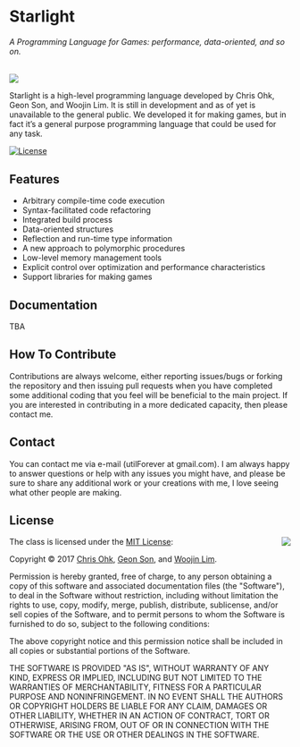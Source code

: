 # Starlight

###### A Programming Language for Games: performance, data-oriented, and so on.

<img src="https://github.com/utilForever/Starlight/blob/master/Logo.png" align="center" />


Starlight is a high-level programming language developed by Chris Ohk, Geon Son, and Woojin Lim.
It is still in development and as of yet is unavailable to the general public.
We developed it for making games, but in fact it’s a general purpose programming language that could be used for any task.

[![License](https://img.shields.io/badge/Licence-MIT-blue.svg)](https://github.com/utilForever/CubbyFlow/blob/master/LICENSE)

## Features

- Arbitrary compile-time code execution
- Syntax-facilitated code refactoring
- Integrated build process
- Data-oriented structures
- Reflection and run-time type information
- A new approach to polymorphic procedures
- Low-level memory management tools
- Explicit control over optimization and performance characteristics
- Support libraries for making games

## Documentation

TBA

## How To Contribute

Contributions are always welcome, either reporting issues/bugs or forking the repository and then issuing pull requests when you have completed some additional coding that you feel will be beneficial to the main project. If you are interested in contributing in a more dedicated capacity, then please contact me.

## Contact

You can contact me via e-mail (utilForever at gmail.com). I am always happy to answer questions or help with any issues you might have, and please be sure to share any additional work or your creations with me, I love seeing what other people are making.

## License

<img align="right" src="http://opensource.org/trademarks/opensource/OSI-Approved-License-100x137.png">

The class is licensed under the [MIT License](http://opensource.org/licenses/MIT):

Copyright &copy; 2017 [Chris Ohk](http://www.github.com/utilForever), [Geon Son](https://github.com/jen6), and [Woojin Lim](https://github.com/IdeaBank).

Permission is hereby granted, free of charge, to any person obtaining a copy of this software and associated documentation files (the "Software"), to deal in the Software without restriction, including without limitation the rights to use, copy, modify, merge, publish, distribute, sublicense, and/or sell copies of the Software, and to permit persons to whom the Software is furnished to do so, subject to the following conditions:

The above copyright notice and this permission notice shall be included in all copies or substantial portions of the Software.

THE SOFTWARE IS PROVIDED "AS IS", WITHOUT WARRANTY OF ANY KIND, EXPRESS OR IMPLIED, INCLUDING BUT NOT LIMITED TO THE WARRANTIES OF MERCHANTABILITY, FITNESS FOR A PARTICULAR PURPOSE AND NONINFRINGEMENT. IN NO EVENT SHALL THE AUTHORS OR COPYRIGHT HOLDERS BE LIABLE FOR ANY CLAIM, DAMAGES OR OTHER LIABILITY, WHETHER IN AN ACTION OF CONTRACT, TORT OR OTHERWISE, ARISING FROM, OUT OF OR IN CONNECTION WITH THE SOFTWARE OR THE USE OR OTHER DEALINGS IN THE SOFTWARE.